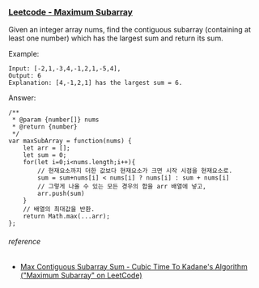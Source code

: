 ### [Leetcode - Maximum Subarray](https://leetcode.com/problems/maximum-subarray/)

Given an integer array nums, find the contiguous subarray (containing at least one number) which has the largest sum and return its sum.

Example: 
```
Input: [-2,1,-3,4,-1,2,1,-5,4],
Output: 6
Explanation: [4,-1,2,1] has the largest sum = 6.
```

Answer:
```
/**
 * @param {number[]} nums
 * @return {number}
 */
var maxSubArray = function(nums) {
    let arr = [];
    let sum = 0;
    for(let i=0;i<nums.length;i++){
        // 현재요소까지 더한 값보다 현재요소가 크면 시작 시점을 현재요소로.
        sum = sum+nums[i] < nums[i] ? nums[i] : sum + nums[i]
        // 그렇게 나올 수 있는 모든 경우의 합을 arr 배열에 넣고,
        arr.push(sum)
    }
    // 배열의 최대값을 반환.
    return Math.max(...arr);
};
```

###### reference 
* [Max Contiguous Subarray Sum - Cubic Time To Kadane's Algorithm ("Maximum Subarray" on LeetCode)](https://www.youtube.com/watch?v=2MmGzdiKR9Y)

